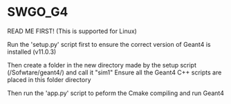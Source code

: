 # SWGO_G4
READ ME FIRST!
(This is supported for Linux)

Run the 'setup.py' script first to ensure the correct version of Geant4 is installed (v11.0.3)

Then create a folder in the new directory made by the setup script (/Sofwtare/geant4/) and call it "sim1"
Ensure all the Geant4 C++ scripts are placed in this folder directory

Then run the 'app.py' script to peform the Cmake compiling and run Geant4
